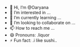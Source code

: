 - 👋 Hi, I’m @Oaryana
- 👀 I’m interested in ...
- 🌱 I’m currently learning ...
- 💞️ I’m looking to collaborate on ...
- 📫 How to reach me ...
- 😄 Pronouns: .liquor
- ⚡ Fun fact: .i like sushi..

<!---
Oaryana/Oaryana is a ✨ special ✨ repository because its `README.md` (this file) appears on your GitHub profile.
You can click the Preview link to take a look at your changes.
--->
